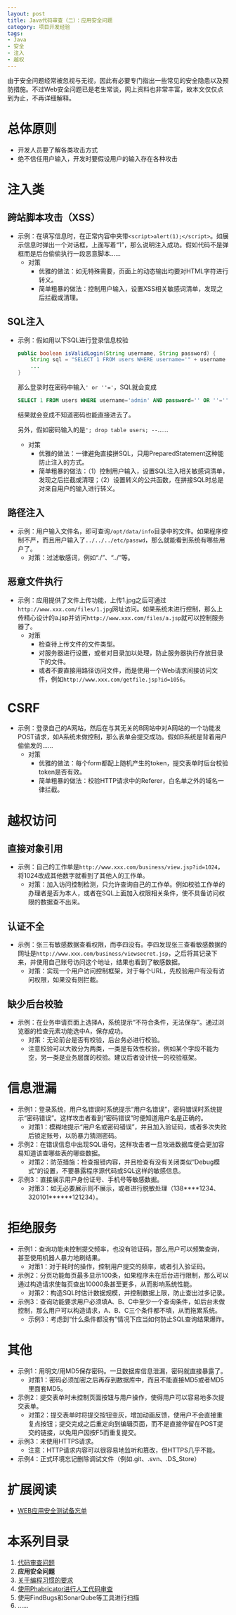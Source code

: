 ```yaml
---
layout: post
title: Java代码审查（二）：应用安全问题
category: 项目开发经验
tags: 
- Java
- 安全
- 注入
- 越权
---
```

由于安全问题经常被忽视与无视，因此有必要专门指出一些常见的安全隐患以及预防措施。不过Web安全问题已是老生常谈，网上资料也非常丰富，故本文仅仅点到为止，不再详细解释。

<!-- more -->

# 总体原则
* 开发人员要了解各类攻击方式
* 绝不信任用户输入，开发时要假设用户的输入存在各种攻击

# 注入类
## 跨站脚本攻击（XSS）
* 示例：在填写信息时，在正常内容中夹带`<script>alert(1);</script>`。如展示信息时弹出一个对话框，上面写着“1”，那么说明注入成功。假如代码不是弹框而是后台偷偷执行一段恶意脚本……
    * 对策
        * 优雅的做法：如无特殊需要，页面上的动态输出均要对HTML字符进行转义。
        * 简单粗暴的做法：控制用户输入，设置XSS相关敏感词清单，发现之后拦截或清理。

## SQL注入
* 示例：假如用以下SQL进行登录信息校验
    ```java
    public boolean isValidLogin(String username, String password) {
        String sql = "SELECT 1 FROM users WHERE username='" + username + "' AND password='" + password + "'";
        ...
    }
    ```
    那么登录时在密码中输入`' or ''='`，SQL就会变成
    ```sql
    SELECT 1 FROM users WHERE username='admin' AND password='' OR ''=''
    ```
    结果就会变成不知道密码也能直接进去了。

    另外，假如密码输入的是`'; drop table users; --`……
    * 对策
        * 优雅的做法：一律避免直接拼SQL，只用PreparedStatement这种能防止注入的方式。
        * 简单粗暴的做法：（1）控制用户输入，设置SQL注入相关敏感词清单，发现之后拦截或清理；（2）设置转义的公共函数，在拼接SQL时总是对来自用户的输入进行转义。

## 路径注入
* 示例：用户输入文件名，即可查询`/opt/data/info`目录中的文件。如果程序控制不严，而且用户输入了`../../../etc/passwd`，那么就能看到系统有哪些用户了。
    * 对策：过滤敏感词，例如“./”、“../”等。

## 恶意文件执行
* 示例：应用提供了文件上传功能，上传1.jpg之后可通过`http://www.xxx.com/files/1.jpg`网址访问。如果系统未进行控制，那么上传精心设计的a.jsp并访问`http://www.xxx.com/files/a.jsp`就可以控制服务器了。
    * 对策
        * 检查待上传文件的文件类型。
        * 对服务器进行设置，或者对目录加以处理，防止服务器执行存放目录下的文件。
        * 或者不要直接用路径访问文件，而是使用一个Web请求间接访问文件，例如`http://www.xxx.com/getfile.jsp?id=1056`。

# CSRF
* 示例：登录自己的A网站，然后在与其无关的B网站中对A网站的一个功能发POST请求，如A系统未做控制，那么表单会提交成功。假如B系统是背着用户偷偷发的……
    * 对策
        * 优雅的做法：每个form都配上随机产生的token，提交表单时后台校验token是否有效。
        * 简单粗暴的做法：校验HTTP请求中的Referer，白名单之外的域名一律拦截。

# 越权访问
## 直接对象引用
* 示例：自己的工作单是`http://www.xxx.com/business/view.jsp?id=1024`，将1024改成其他数字就看到了其他人的工作单。
    * 对策：加入访问控制检测，只允许查询自己的工作单。例如校验工作单的办理者是否为本人，或者在SQL上面加入权限相关条件，使不具备访问权限的数据查不出来。

## 认证不全
* 示例：张三有敏感数据查看权限，而李四没有。李四发现张三查看敏感数据的网址是`http://www.xxx.com/business/viewsecret.jsp`，之后将其记录下来，并使用自己账号访问这个地址，结果也看到了敏感数据。
    * 对策：实现一个用户访问控制框架，对于每个URL，先校验用户有没有访问权限，如果没有则拦截。

## 缺少后台校验
* 示例：在业务申请页面上选择A，系统提示“不符合条件，无法保存”。通过浏览器的检查元素功能选中A，保存成功。
    * 对策：无论前台是否有校验，后台务必进行校验。
    * 注意校验可以大致分为两类，一类是有效性校验，例如某个字段不能为空，另一类是业务层面的校验。建议后者设计统一的校验框架。

# 信息泄漏
* 示例1：登录系统，用户名错误时系统提示“用户名错误”，密码错误时系统提示“密码错误”。这样攻击者看到“密码错误”时便知道用户名是正确的。
    * 对策1：模糊地提示“用户名或密码错误”，并且加入验证码，或者多次失败后锁定账号，以防暴力猜测密码。
* 示例2：在错误信息中出现SQL语句。这样攻击者一旦攻进数据库便会更加容易知道该查哪些表的哪些数据。
    * 对策2：防范措施：检查报错内容，并且检查有没有关闭类似“Debug模式”的设置，不要暴露程序源代码或SQL这样的敏感信息。
* 示例3：直接展示用户身份证号、手机号等敏感数据。
    * 对策3：如无必要展示则不展示，或者进行脱敏处理（138\*\*\*\*1234、320101\*\*\*\*\*\*121234）。

# 拒绝服务
* 示例1：查询功能未控制提交频率，也没有验证码，那么用户可以频繁查询，甚至使用机器人暴力地刷结果。
    * 对策1：对于耗时的操作，控制用户提交的频率，或者引入验证码。
* 示例2：分页功能每页最多显示100条，如果程序未在后台进行限制，那么可以通过构造请求使每页查出10000条甚至更多，从而影响系统性能。
    * 对策2：构造SQL时估计数据规模，并控制数据上限，防止查出过多记录。
* 示例3：查询功能要求用户必须填A、B、C中至少一个查询条件，如后台未做控制，那么用户可以构造请求，A、B、C三个条件都不填，从而拖累系统。
    * 示例3：考虑到“什么条件都没有”情况下应当如何防止SQL查询结果爆炸。

# 其他
* 示例1：用明文/用MD5保存密码。一旦数据库信息泄漏，密码就直接暴露了。
    * 对策1：密码必须加密之后再存到数据库中，而且不能直接MD5或者MD5里面套MD5。
* 示例2：提交表单时未控制页面按钮与用户操作，使得用户可以容易地多次提交表单。
    * 对策2：提交表单时将提交按钮变灰，增加动画反馈，使用户不会直接重复点按钮；提交完成之后重定向到编辑页面，而不是直接停留在POST提交的链接，以免用户因按F5而重复提交。
* 示例3：未使用HTTPS请求。
    * 注意：HTTP请求内容可以很容易地监听和篡改，但HTTPS几乎不能。
* 示例4：正式环境忘记删除调试文件（例如.git、.svn、.DS_Store）

# 扩展阅读
* [WEB应用安全测试备忘单](https://www.kancloud.cn/wizardforcel/owasp-cheat-sheet-zh/121943)

# 本系列目录
1. [代码审查问题](/2019/01/02/java-code-review-1)
2. **应用安全问题**
3. [关于编程习惯的要求](/2019/01/04/java-code-review-3)
4. [使用Phabricator进行人工代码审查](/2019/02/06/java-code-review-4)
5. 使用FindBugs和SonarQube等工具进行扫描
6. ……
